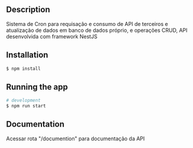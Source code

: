 
## Description

Sistema de Cron para requisação e consumo de API de terceiros e atualização de dados em banco de dados próprio, e operações CRUD, API desenvolvida com framework NestJS


## Installation

```bash
$ npm install
```
## Running the app

```bash
# development
$ npm run start
```

## Documentation

Acessar rota "/documention" para documentação da API 
